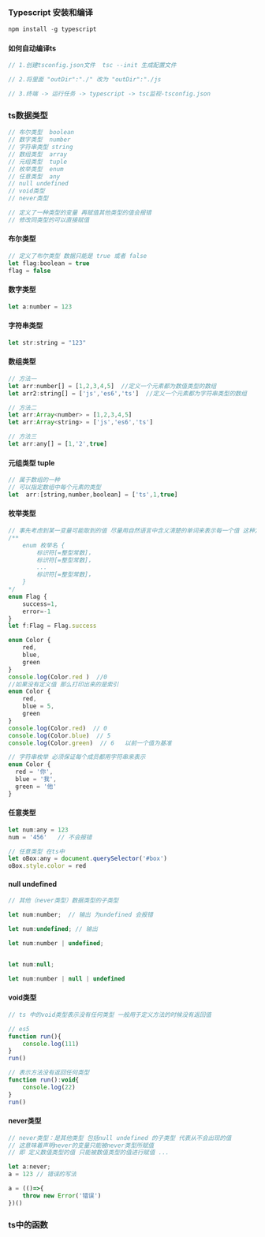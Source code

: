 ### Typescript 安装和编译

```js
npm install -g typescript
```



#### 如何自动编译ts

```js
// 1.创建tsconfig.json文件  tsc --init 生成配置文件

// 2.将里面 "outDir":"./" 改为 "outDir":"./js

// 3.终端 -> 运行任务 -> typescript -> tsc监视-tsconfig.json
```



### ts数据类型

```js
// 布尔类型  boolean
// 数字类型  number
// 字符串类型 string
// 数组类型  array
// 元组类型  tuple
// 枚举类型  enum
// 任意类型  any
// null undefined
// void类型
// never类型

// 定义了一种类型的变量 再赋值其他类型的值会报错
// 修改同类型的可以直接赋值
```



#### 布尔类型

```js
// 定义了布尔类型 数据只能是 true 或者 false
let flag:boolean = true
flag = false
```



#### 数字类型

```js
let a:number = 123
```



#### 字符串类型

```js
let str:string = "123"
```



#### 数组类型

```js
// 方法一
let arr:number[] = [1,2,3,4,5]  //定义一个元素都为数值类型的数组
let arr2:string[] = ['js','es6','ts']  //定义一个元素都为字符串类型的数组

// 方法二
let arr:Array<number> = [1,2,3,4,5]
let arr:Array<string> = ['js','es6','ts']

// 方法三
let arr:any[] = [1,'2',true]
```



#### 元组类型 tuple

```js
// 属于数组的一种
// 可以指定数组中每个元素的类型
let  arr:[string,number,boolean] = ['ts',1,true]
```



#### 枚举类型

``` js
// 事先考虑到某一变量可能取到的值 尽量用自然语言中含义清楚的单词来表示每一个值 这种方法叫做枚举法
/**
	enum 枚举名 {
		标识符[=整型常数]，
		标识符[=整型常数]，
		...
		标识符[=整型常数]，		
	}
*/
enum Flag {
    success=1,
    error=-1
}
let f:Flag = Flag.success

enum Color {
    red,
    blue,
    green
}
console.log(Color.red )  //0
//如果没有定义值 那么打印出来的是索引
enum Color {
    red,
    blue = 5,
    green
}
console.log(Color.red)  // 0
console.log(Color.blue)  // 5
console.log(Color.green)  // 6   以前一个值为基准

// 字符串枚举 必须保证每个成员都用字符串来表示
enum Color {
  red = '你',
  blue = '我',
  green = '他'
}
```



#### 任意类型

```js
let num:any = 123
num = '456'   // 不会报错

// 任意类型 在ts中
let oBox:any = document.querySelector('#box')
oBox.style.color = red
```



#### null undefined

```js
// 其他（never类型）数据类型的子类型

let num:number;  // 输出 为undefined 会报错

let num:undefined; // 输出 

let num:number | undefined;


let num:null;

let num:number | null | undefined

```



#### void类型

```js
// ts 中的void类型表示没有任何类型 一般用于定义方法的时候没有返回值

// es5
function run(){
    console.log(111)
}
run()

// 表示方法没有返回任何类型
function run():void{
    console.log(22)
}
run()

```



#### never类型

```js
// never类型：是其他类型 包括null undefined 的子类型 代表从不会出现的值
// 这意味着声明never的变量只能被never类型所赋值
// 即 定义数值类型的值 只能被数值类型的值进行赋值 ...

let a:never;
a = 123 // 错误的写法

a = (()=>{
    throw new Error('错误')
})()
```



### ts中的函数